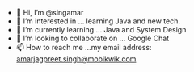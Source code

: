 - 👋 Hi, I’m @singamar
- 👀 I’m interested in ... learning Java and new tech. 
- 🌱 I’m currently learning ... Java and System Design
- 💞️ I’m looking to collaborate on ... Google Chat
- 📫 How to reach me ...my email address: amarjagpreet.singh@mobikwik.com

<!---
singamar/singamar is a ✨ special ✨ repository because its `README.md` (this file) appears on your GitHub profile.
You can click the Preview link to take a look at your changes.
--->
